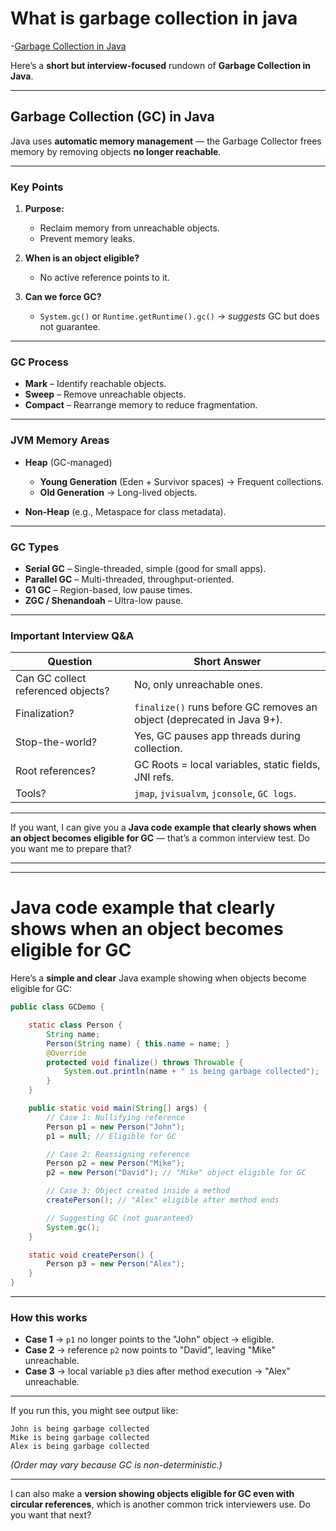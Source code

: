 # What is garbage collection in java

-[Garbage Collection in Java](https://www.youtube.com/watch?v=XXOaCV5xm9s)

Here’s a **short but interview-focused** rundown of **Garbage Collection in Java**.

---

## **Garbage Collection (GC) in Java**

Java uses **automatic memory management** — the Garbage Collector frees memory by removing objects **no longer reachable**.

---

### **Key Points**

1. **Purpose:**

   * Reclaim memory from unreachable objects.
   * Prevent memory leaks.
2. **When is an object eligible?**

   * No active reference points to it.
3. **Can we force GC?**

   * `System.gc()` or `Runtime.getRuntime().gc()` → *suggests* GC but does not guarantee.

---

### **GC Process**

* **Mark** – Identify reachable objects.
* **Sweep** – Remove unreachable objects.
* **Compact** – Rearrange memory to reduce fragmentation.

---

### **JVM Memory Areas**

* **Heap** (GC-managed)

  * **Young Generation** (Eden + Survivor spaces) → Frequent collections.
  * **Old Generation** → Long-lived objects.
* **Non-Heap** (e.g., Metaspace for class metadata).

---

### **GC Types**

* **Serial GC** – Single-threaded, simple (good for small apps).
* **Parallel GC** – Multi-threaded, throughput-oriented.
* **G1 GC** – Region-based, low pause times.
* **ZGC / Shenandoah** – Ultra-low pause.

---

### **Important Interview Q\&A**

| Question                           | Short Answer                                                           |
| ---------------------------------- | ---------------------------------------------------------------------- |
| Can GC collect referenced objects? | No, only unreachable ones.                                             |
| Finalization?                      | `finalize()` runs before GC removes an object (deprecated in Java 9+). |
| Stop-the-world?                    | Yes, GC pauses app threads during collection.                          |
| Root references?                   | GC Roots = local variables, static fields, JNI refs.                   |
| Tools?                             | `jmap`, `jvisualvm`, `jconsole`, `GC logs`.                            |

---

If you want, I can give you a **Java code example that clearly shows when an object becomes eligible for GC** — that’s a common interview test.
Do you want me to prepare that?


---
---

# Java code example that clearly shows when an object becomes eligible for GC

Here’s a **simple and clear** Java example showing when objects become eligible for GC:

```java
public class GCDemo {

    static class Person {
        String name;
        Person(String name) { this.name = name; }
        @Override
        protected void finalize() throws Throwable {
            System.out.println(name + " is being garbage collected");
        }
    }

    public static void main(String[] args) {
        // Case 1: Nullifying reference
        Person p1 = new Person("John");
        p1 = null; // Eligible for GC

        // Case 2: Reassigning reference
        Person p2 = new Person("Mike");
        p2 = new Person("David"); // "Mike" object eligible for GC

        // Case 3: Object created inside a method
        createPerson(); // "Alex" eligible after method ends

        // Suggesting GC (not guaranteed)
        System.gc();
    }

    static void createPerson() {
        Person p3 = new Person("Alex");
    }
}
```

---

### **How this works**

* **Case 1** → `p1` no longer points to the "John" object → eligible.
* **Case 2** → reference `p2` now points to "David", leaving "Mike" unreachable.
* **Case 3** → local variable `p3` dies after method execution → "Alex" unreachable.

---

If you run this, you might see output like:

```
John is being garbage collected
Mike is being garbage collected
Alex is being garbage collected
```

*(Order may vary because GC is non-deterministic.)*

---

I can also make a **version showing objects eligible for GC even with circular references**, which is another common trick interviewers use.
Do you want that next?
